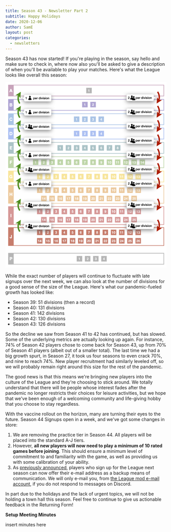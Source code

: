 ```yaml
---
title: Season 43 - Newsletter Part 2
subtitle: Happy Holidays
date: 2020-12-06
author: SamE
layout: post
categories:
  - newsletters
---
```

Season 43 has now started! If you're playing in the season, say hello and make sure to check in, where now also you'll be asked to give a description of when you'll be available to play your matches. Here's what the League looks like overall this season:

![](/img/uploads/season-43-promotion-demotion-chart.png "Season 43 Division Chart")

While the exact number of players will continue to fluctuate with late signups over the next week, we can also look at the number of divisions for a good sense of the size of the League. Here's what our pandemic-fueled growth has looked like:

* Season 39: 51 divisions (then a record)
* Season 40: 131 divisions
* Season 41: 142 divisions
* Season 42: 130 divisions
* Season 43: 126 divisions

So the decline we saw from Season 41 to 42 has continued, but has slowed. Some of the underlying metrics are actually looking up again. For instance, 74% of Season 42 players chose to come back for Season 43, up from 70% of Season 41 players (albeit out of a smaller total). The last time we had a big growth spurt, in Season 27, it took us four seasons to even crack 70%, and nine to reach 74%. New player recruitment had similarly leveled off, so we will probably remain right around this size for the rest of the pandemic.

The good news is that this means we're bringing new players into the culture of the League and they're choosing to stick around. We totally understand that there will be people whose interest fades after the pandemic no longer restricts their choices for leisure activities, but we hope that we've been enough of a welcoming community and life-giving hobby that you choose to stay regardless.

With the vaccine rollout on the horizon, many are turning their eyes to the future. Season 44 Signups open in a week, and we've got some changes in store:

1. We are removing the practice tier in Season 44. All players will be placed into the standard A-J tiers.
2. However, **all new players will now need to play a minimum of 10 rated games before joining**. This should ensure a minimum level of commitment to and familiarity with the game, as well as providing us with some calibration of your ability.
3. As [previously announced](https://dominionleague.org/2020/11/26/season-43-newsletter-part-1.html), players who sign up for the League next season can now offer their e-mail address as a backup means of communication. We will only e-mail you, from [the League mod e-mail account](mailto:dominionleaguemoderator@gmail.com), if you do not respond to messages on Discord.

In part due to the holidays and the lack of urgent topics, we will not be holding a town hall this season. Feel free to continue to give us actionable feedback in the Returning Form!

**Setup Meeting Minutes**

insert minutes here